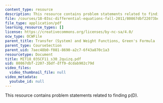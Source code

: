```yaml
---
content_type: resource
description: This resource contains problem statements related to finding p(D).
file: /courses/18-03sc-differential-equations-fall-2011/80867dbf22073bdfdff9dcdab902c79d_MIT18_03SCF11_s30_2quizq.pdf
file_type: application/pdf
learning_resource_types: []
license: https://creativecommons.org/licenses/by-nc-sa/4.0/
ocw_type: OCWFile
parent_title: Transfer (System) and Weight Functions, Green's Formula
parent_type: CourseSection
parent_uid: 7aec48b0-f081-8690-a2c7-6f43a870c1a3
resourcetype: Document
title: MIT18_03SCF11_s30_2quizq.pdf
uid: 80867dbf-2207-3bdf-dff9-dcdab902c79d
video_files:
  video_thumbnail_file: null
video_metadata:
  youtube_id: null
---
```

This resource contains problem statements related to finding p(D).